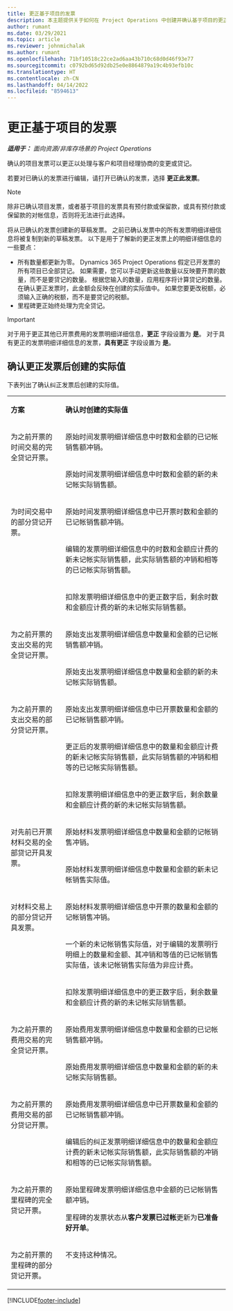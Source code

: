```yaml
---
title: 更正基于项目的发票
description: 本主题提供关于如何在 Project Operations 中创建并确认基于项目的更正发票的信息。
author: rumant
ms.date: 03/29/2021
ms.topic: article
ms.reviewer: johnmichalak
ms.author: rumant
ms.openlocfilehash: 71bf10518c22ce2ad6aa43b710c68d0d46f93e77
ms.sourcegitcommit: c0792bd65d92db25e0e8864879a19c4b93efb10c
ms.translationtype: HT
ms.contentlocale: zh-CN
ms.lasthandoff: 04/14/2022
ms.locfileid: "8594613"
---
```

# <a name="corrective-project-based-invoices"></a>更正基于项目的发票

_**适用于：** 面向资源/非库存场景的 Project Operations_

确认的项目发票可以更正以处理与客户和项目经理协商的变更或贷记。

若要对已确认的发票进行编辑，请打开已确认的发票，选择 **更正此发票**。 

> [!NOTE]
> 除非已确认项目发票，或者基于项目的发票具有预付款或保留款，或具有预付款或保留款的对帐信息，否则将无法进行此选择。

将从已确认的发票创建新的草稿发票。 之前已确认发票中的所有发票明细详细信息将被复制到新的草稿发票。 以下是用于了解新的更正发票上的明细详细信息的一些要点：

- 所有数量都更新为零。 Dynamics 365 Project Operations 假定已开发票的所有项目已全部贷记。 如果需要，您可以手动更新这些数量以反映要开票的数量，而不是要贷记的数量。 根据您输入的数量，应用程序将计算贷记的数量。 在确认更正发票时，此金额会反映在创建的实际值中。 如果您要更改税额，必须输入正确的税额，而不是要贷记的税额。
- 里程碑更正始终处理为完全贷记。


> [!IMPORTANT]
> 对于用于更正其他已开票费用的发票明细详细信息，**更正** 字段设置为 **是**。 对于具有更正的发票明细详细信息的发票，**具有更正** 字段设置为 **是**。

## <a name="actuals-created-when-a-corrective-invoice-is-confirmed"></a>确认更正发票后创建的实际值

下表列出了确认纠正发票后创建的实际值。

<table border="0" cellspacing="0" cellpadding="0">
    <tbody>
        <tr>
            <td width="216" valign="top">
                <p>
                    <strong>方案</strong>
                </p>
            </td>
            <td width="808" valign="top">
                <p>
                    <strong>确认时创建的实际值</strong>
                </p>
            </td>
        </tr>
        <tr>
            <td width="216" rowspan="2" valign="top">
                <p>
为之前开票的时间交易的完全贷记开票。
                </p>
            </td>
            <td width="408" valign="top">
                <p>
原始时间发票明细详细信息中时数和金额的已记帐销售额冲销。
                </p>
            </td>
        </tr>
        <tr>
            <td width="408" valign="top">
                <p>
原始时间发票明细详细信息中时数和金额的新的未记帐实际销售额。
                </p>
            </td>
        </tr>
        <tr>
            <td width="216" rowspan="3" valign="top">
                <p>
为时间交易中的部分贷记开票。
                </p>
            </td>
            <td width="408" valign="top">
                <p>
原始时间发票明细详细信息中已开票时数和金额的已记帐销售额冲销。
                </p>
            </td>
        </tr>
        <tr>
            <td width="408" valign="top">
                <p>
编辑的发票明细详细信息中的时数和金额应计费的新未记帐实际销售额，此实际销售额的冲销和相等的已记帐实际销售额。
                </p>
            </td>
        </tr>
        <tr>
            <td width="408" valign="top">
                <p>
扣除发票明细详细信息中的更正数字后，剩余时数和金额应计费的新的未记帐实际销售额。
                </p>
            </td>
        </tr>
        <tr>
            <td width="216" rowspan="2" valign="top">
                <p>
为之前开票的支出交易的完全贷记开票。
                </p>
            </td>
            <td width="408" valign="top">
                <p>
原始支出发票明细详细信息中数量和金额的已记帐销售额冲销。
                </p>
            </td>
        </tr>
        <tr>
            <td width="408" valign="top">
                <p>
原始支出发票明细详细信息中数量和金额的新的未记帐实际销售额。
                </p>
            </td>
        </tr>
        <tr>
            <td width="216" rowspan="3" valign="top">
                <p>
为之前开票的支出交易的部分贷记开票。
                </p>
            </td>
            <td width="408" valign="top">
                <p>
原始支出发票明细详细信息中已开票数量和金额的已记帐销售额冲销。
                </p>
            </td>
        </tr>
        <tr>
            <td width="408" valign="top">
                <p>
更正后的发票明细详细信息中的数量和金额应计费的新未记帐实际销售额，此实际销售额的冲销和相等的已记帐实际销售额。
                </p>
            </td>
        </tr>
        <tr>
            <td width="408" valign="top">
                <p>
扣除发票明细详细信息中的更正数字后，剩余数量和金额应计费的新的未记帐实际销售额。
                </p>
            </td>
        </tr>
                <tr>
            <td width="216" rowspan="2" valign="top">
                <p>
对先前已开票材料交易的全部贷记开具发票。
                </p>
            </td>
            <td width="408" valign="top">
                <p>
原始材料发票明细详细信息中数量和金额的记帐销售冲销。
                </p>
            </td>
        </tr>
        <tr>
            <td width="408" valign="top">
                <p>
原始材料发票明细详细信息中数量和金额的新未记帐销售实际值。
                </p>
            </td>
        </tr>
        <tr>
            <td width="216" rowspan="3" valign="top">
                <p>
对材料交易上的部分贷记开具发票。
                </p>
            </td>
            <td width="408" valign="top">
                <p>
原始材料发票明细详细信息中开票的数量和金额的记帐销售冲销。
                </p>
            </td>
        </tr>
        <tr>
            <td width="408" valign="top">
                <p>
一个新的未记帐销售实际值，对于编辑的发票明行明细上的数量和金额、其冲销和等值的已记帐销售实际值，该未记帐销售实际值为非应计费。
                </p>
            </td>
        </tr>
        <tr>
            <td width="408" valign="top">
                <p>
扣除发票明细详细信息中的更正数字后，剩余数量和金额应计费的新的未记帐实际销售额。
                </p>
            </td>
        </tr>
        <tr>
            <td width="216" rowspan="2" valign="top">
                <p>
为之前开票的费用交易的完全贷记开票。
                </p>
            </td>
            <td width="408" valign="top">
                <p>
原始费用发票明细详细信息中数量和金额的已记帐销售额冲销。
                </p>
            </td>
        </tr>
        <tr>
            <td width="408" valign="top">
                <p>
原始费用发票明细详细信息中数量和金额的新的未记帐实际销售额。
                </p>
            </td>
        </tr>
        <tr>
            <td width="216" rowspan="2" valign="top">
                <p>
为之前开票的费用交易的部分贷记开票。
                </p>
            </td>
            <td width="408" valign="top">
                <p>
原始费用发票明细详细信息中已开票数量和金额的已记帐销售额冲销。
                </p>
            </td>
        </tr>
        <tr>
            <td width="408" valign="top">
                <p>
编辑后的纠正发票明细详细信息中的数量和金额应计费的新未记帐实际销售额，此实际销售额的冲销和相等的已记帐实际销售额。
                </p>
            </td>
        </tr>
        <tr>
            <td width="216" valign="top">
                <p>
为之前开票的里程碑的完全贷记开票。
                </p>
            </td>
            <td width="408" valign="top">
                <p>
原始里程碑发票明细详细信息中金额的已记帐销售额冲销。
                </p>
                <p>
里程碑的发票状态从<b>客户发票已过帐</b>更新为<b>已准备好开单</b>。
                </p>
            </td>
        </tr>
        <tr>
            <td width="216" valign="top">
                <p>
为之前开票的里程碑的部分贷记开票。
                </p>
            </td>
            <td width="408" valign="top">
                <p>
不支持这种情况。
                </p>
            </td>
        </tr>       
    </tbody>
</table>


[!INCLUDE[footer-include](../includes/footer-banner.md)]
